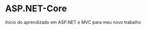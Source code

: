 # ASP.NET-Core

Inicio do aprendizado em ASP.NET e MVC para meu novo trabalho 

<!-- Luiz Gustavo Zanoni -->
<!-- Date: 05/10/2022 -->